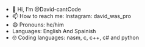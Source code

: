 - 👋 Hi, I’m @David-cantCode
- 📫 How to reach me: Instagram: david_was_pro
- 😄 Pronouns: he/him
- Languages: English And Spainish
-  🤓 Coding languages:  nasm, c, c++, c# and python

<!---
David-cantCode/David-cantCode is a ✨ special ✨ repository because its `README.md` (this file) appears on your GitHub profile.
You can click the Preview link to take a look at your changes.
--->
